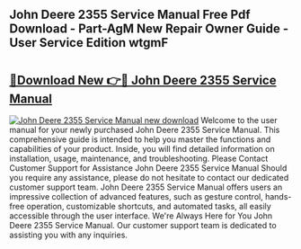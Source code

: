 ## John Deere 2355 Service Manual Free Pdf Download - Part-AgM New Repair Owner Guide - User Service Edition wtgmF

# <h2><a href="http://bc4560.oget.top/?id=John+Deere+2355+Service+Manual">🔗Download New 👉🔴 John Deere 2355 Service Manual</a></h2>

[![John Deere 2355 Service Manual new download](https://i.imgur.com/5g1atiW.png)](http://bc4560.oget.top/?id=John+Deere+2355+Service+Manual)
Welcome to the user manual for your newly purchased John Deere 2355 Service Manual. This comprehensive guide is intended to help you master the functions and capabilities of your product. Inside, you will find detailed information on installation, usage, maintenance, and troubleshooting. Please Contact Customer Support for Assistance John Deere 2355 Service Manual Should you require any assistance, please do not hesitate to contact our dedicated customer support team. John Deere 2355 Service Manual offers users an impressive collection of advanced features, such as gesture control, hands-free operation, customizable shortcuts, and automated tasks, all easily accessible through the user interface. We're Always Here for You John Deere 2355 Service Manual. Our customer support team is dedicated to assisting you with any inquiries.
